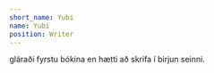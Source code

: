 ```yaml
---
short_name: Yubi
name: Yubi
position: Writer
---
```

gláraði fyrstu bókina en hætti að skrifa í birjun seinni.